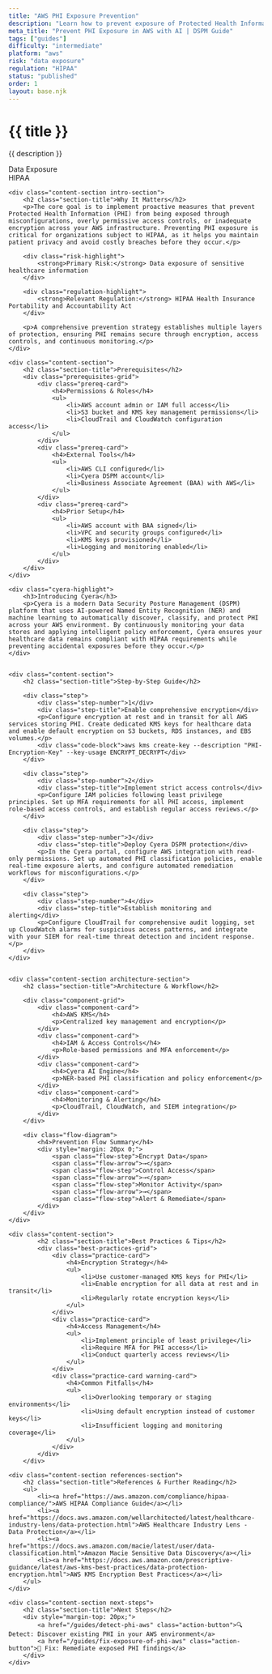 ```yaml
---
title: "AWS PHI Exposure Prevention"
description: "Learn how to prevent exposure of Protected Health Information (PHI) in AWS environments. Follow step-by-step guidance for HIPAA compliance."
meta_title: "Prevent PHI Exposure in AWS with AI | DSPM Guide"
tags: ["guides"]
difficulty: "intermediate"
platform: "aws"
risk: "data exposure"
regulation: "HIPAA"
status: "published"
order: 1
layout: base.njk
---
```


<div class="container">
    <div class="header">
        <h1>{{ title }}</h1>
        <p>{{ description }}</p>
        <div class="badge">Data Exposure</div>
        <div class="badge regulation">HIPAA</div>
    </div>

    <div class="content-section intro-section">
        <h2 class="section-title">Why It Matters</h2>
        <p>The core goal is to implement proactive measures that prevent Protected Health Information (PHI) from being exposed through misconfigurations, overly permissive access controls, or inadequate encryption across your AWS infrastructure. Preventing PHI exposure is critical for organizations subject to HIPAA, as it helps you maintain patient privacy and avoid costly breaches before they occur.</p>
        
        <div class="risk-highlight">
            <strong>Primary Risk:</strong> Data exposure of sensitive healthcare information
        </div>
        
        <div class="regulation-highlight">
            <strong>Relevant Regulation:</strong> HIPAA Health Insurance Portability and Accountability Act
        </div>
        
        <p>A comprehensive prevention strategy establishes multiple layers of protection, ensuring PHI remains secure through encryption, access controls, and continuous monitoring.</p>
    </div>

    <div class="content-section">
        <h2 class="section-title">Prerequisites</h2>
        <div class="prerequisites-grid">
            <div class="prereq-card">
                <h4>Permissions & Roles</h4>
                <ul>
                    <li>AWS account admin or IAM full access</li>
                    <li>S3 bucket and KMS key management permissions</li>
                    <li>CloudTrail and CloudWatch configuration access</li>
                </ul>
            </div>
            <div class="prereq-card">
                <h4>External Tools</h4>
                <ul>
                    <li>AWS CLI configured</li>
                    <li>Cyera DSPM account</li>
                    <li>Business Associate Agreement (BAA) with AWS</li>
                </ul>
            </div>
            <div class="prereq-card">
                <h4>Prior Setup</h4>
                <ul>
                    <li>AWS account with BAA signed</li>
                    <li>VPC and security groups configured</li>
                    <li>KMS keys provisioned</li>
                    <li>Logging and monitoring enabled</li>
                </ul>
            </div>
        </div>
    </div>
	
    <div class="cyera-highlight">
        <h3>Introducing Cyera</h3>
        <p>Cyera is a modern Data Security Posture Management (DSPM) platform that uses AI-powered Named Entity Recognition (NER) and machine learning to automatically discover, classify, and protect PHI across your AWS environment. By continuously monitoring your data stores and applying intelligent policy enforcement, Cyera ensures your healthcare data remains compliant with HIPAA requirements while preventing accidental exposures before they occur.</p>
    </div>
	

    <div class="content-section">
        <h2 class="section-title">Step-by-Step Guide</h2>
        
        <div class="step">
            <div class="step-number">1</div>
            <div class="step-title">Enable comprehensive encryption</div>
            <p>Configure encryption at rest and in transit for all AWS services storing PHI. Create dedicated KMS keys for healthcare data and enable default encryption on S3 buckets, RDS instances, and EBS volumes.</p>
            <div class="code-block">aws kms create-key --description "PHI-Encryption-Key" --key-usage ENCRYPT_DECRYPT</div>
        </div>

        <div class="step">
            <div class="step-number">2</div>
            <div class="step-title">Implement strict access controls</div>
            <p>Configure IAM policies following least privilege principles. Set up MFA requirements for all PHI access, implement role-based access controls, and establish regular access reviews.</p>
        </div>

        <div class="step">
            <div class="step-number">3</div>
            <div class="step-title">Deploy Cyera DSPM protection</div>
            <p>In the Cyera portal, configure AWS integration with read-only permissions. Set up automated PHI classification policies, enable real-time exposure alerts, and configure automated remediation workflows for misconfigurations.</p>
        </div>

        <div class="step">
            <div class="step-number">4</div>
            <div class="step-title">Establish monitoring and alerting</div>
            <p>Configure CloudTrail for comprehensive audit logging, set up CloudWatch alarms for suspicious access patterns, and integrate with your SIEM for real-time threat detection and incident response.</p>
        </div>
    </div>


    <div class="content-section architecture-section">
        <h2 class="section-title">Architecture & Workflow</h2>
        
        <div class="component-grid">
            <div class="component-card">
                <h4>AWS KMS</h4>
                <p>Centralized key management and encryption</p>
            </div>
            <div class="component-card">
                <h4>IAM & Access Controls</h4>
                <p>Role-based permissions and MFA enforcement</p>
            </div>
            <div class="component-card">
                <h4>Cyera AI Engine</h4>
                <p>NER-based PHI classification and policy enforcement</p>
            </div>
            <div class="component-card">
                <h4>Monitoring & Alerting</h4>
                <p>CloudTrail, CloudWatch, and SIEM integration</p>
            </div>
        </div>

        <div class="flow-diagram">
            <h4>Prevention Flow Summary</h4>
            <div style="margin: 20px 0;">
                <span class="flow-step">Encrypt Data</span>
                <span class="flow-arrow">→</span>
                <span class="flow-step">Control Access</span>
                <span class="flow-arrow">→</span>
                <span class="flow-step">Monitor Activity</span>
                <span class="flow-arrow">→</span>
                <span class="flow-step">Alert & Remediate</span>
            </div>
        </div>
    </div>

	<div class="content-section">
	        <h2 class="section-title">Best Practices & Tips</h2>
	        <div class="best-practices-grid">
	            <div class="practice-card">
	                <h4>Encryption Strategy</h4>
	                <ul>
	                    <li>Use customer-managed KMS keys for PHI</li>
	                    <li>Enable encryption for all data at rest and in transit</li>
	                    <li>Regularly rotate encryption keys</li>
	                </ul>
	            </div>
	            <div class="practice-card">
	                <h4>Access Management</h4>
	                <ul>
	                    <li>Implement principle of least privilege</li>
	                    <li>Require MFA for PHI access</li>
	                    <li>Conduct quarterly access reviews</li>
	                </ul>
	            </div>
	            <div class="practice-card warning-card">
	                <h4>Common Pitfalls</h4>
	                <ul>
	                    <li>Overlooking temporary or staging environments</li>
	                    <li>Using default encryption instead of customer keys</li>
	                    <li>Insufficient logging and monitoring coverage</li>
	                </ul>
	            </div>
	        </div>
	    </div>

    <div class="content-section references-section">
        <h2 class="section-title">References & Further Reading</h2>
        <ul>
            <li><a href="https://aws.amazon.com/compliance/hipaa-compliance/">AWS HIPAA Compliance Guide</a></li>
            <li><a href="https://docs.aws.amazon.com/wellarchitected/latest/healthcare-industry-lens/data-protection.html">AWS Healthcare Industry Lens - Data Protection</a></li>
            <li><a href="https://docs.aws.amazon.com/macie/latest/user/data-classification.html">Amazon Macie Sensitive Data Discovery</a></li>
            <li><a href="https://docs.aws.amazon.com/prescriptive-guidance/latest/aws-kms-best-practices/data-protection-encryption.html">AWS KMS Encryption Best Practices</a></li>
        </ul>
    </div>

    <div class="content-section next-steps">
        <h2 class="section-title">Next Steps</h2>
        <div style="margin-top: 20px;">
            <a href="/guides/detect-phi-aws" class="action-button">🔍 Detect: Discover existing PHI in your AWS environment</a>
            <a href="/guides/fix-exposure-of-phi-aws" class="action-button">🔧 Fix: Remediate exposed PHI findings</a>
        </div>
    </div>
</div>